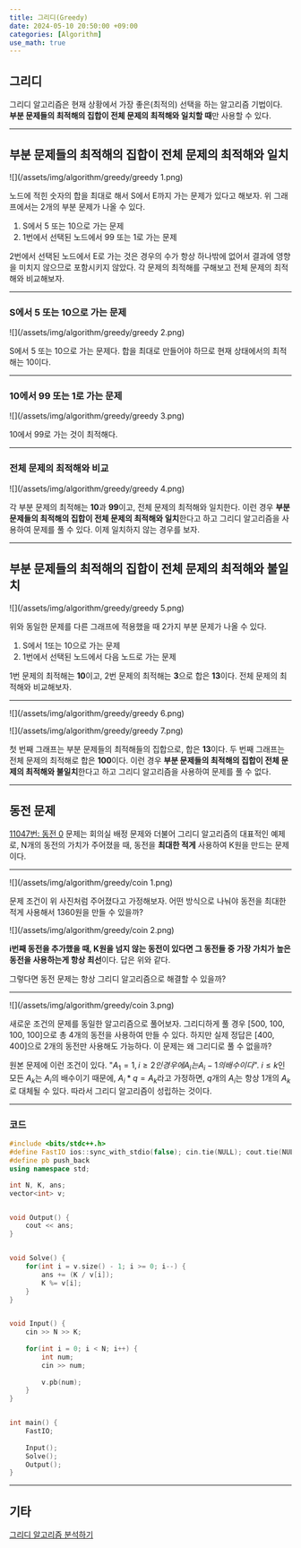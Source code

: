 ```yaml
---
title: 그리디(Greedy)
date: 2024-05-10 20:50:00 +09:00
categories: [Algorithm]
use_math: true
---
```


## **그리디**
그리디 알고리즘은 현재 상황에서 가장 좋은(최적의) 선택을 하는 알고리즘 기법이다. **부분 문제들의 최적해의 집합이 전체 문제의 최적해와 일치할 때**만 사용할 수 있다.

---

## **부분 문제들의 최적해의 집합이 전체 문제의 최적해와 일치**
![](/assets/img/algorithm/greedy/greedy 1.png)

노드에 적힌 숫자의 합을 최대로 해서 S에서 E까지 가는 문제가 있다고 해보자. 위 그래프에서는 2개의 부분 문제가 나올 수 있다.

1. S에서 5 또는 10으로 가는 문제
2. 1번에서 선택된 노드에서 99 또는 1로 가는 문제

2번에서 선택된 노드에서 E로 가는 것은 경우의 수가 항상 하나밖에 없어서 결과에 영향을 미치지 않으므로 포함시키지 않았다. 각 문제의 최적해를 구해보고 전체 문제의 최적해와 비교해보자.

---

### **S에서 5 또는 10으로 가는 문제**
![](/assets/img/algorithm/greedy/greedy 2.png)

S에서 5 또는 10으로 가는 문제다. 합을 최대로 만들어야 하므로 현재 상태에서의 최적해는 10이다.

---

### **10에서 99 또는 1로 가는 문제**
![](/assets/img/algorithm/greedy/greedy 3.png)

10에서 99로 가는 것이 최적해다.

---

### **전체 문제의 최적해와 비교**
![](/assets/img/algorithm/greedy/greedy 4.png)

각 부분 문제의 최적해는 **10**과 **99**이고, 전체 문제의 최적해와 일치한다. 이런 경우 **부분 문제들의 최적해의 집합이 전체 문제의 최적해와 일치**한다고 하고 그리디 알고리즘을 사용하여 문제를 풀 수 있다. 이제 일치하지 않는 경우를 보자.

---

## **부분 문제들의 최적해의 집합이 전체 문제의 최적해와 불일치**
![](/assets/img/algorithm/greedy/greedy 5.png)

위와 동일한 문제를 다른 그래프에 적용했을 때 2가지 부분 문제가 나올 수 있다.

1. S에서 1또는 10으로 가는 문제
2. 1번에서 선택된 노드에서 다음 노드로 가는 문제

1번 문제의 최적해는 **10**이고, 2번 문제의 최적해는 **3**으로 합은 **13**이다. 전체 문제의 최적해와 비교해보자.

---

![](/assets/img/algorithm/greedy/greedy 6.png)

![](/assets/img/algorithm/greedy/greedy 7.png)

첫 번째 그래프는 부분 문제들의 최적해들의 집합으로, 합은 **13**이다. 두 번째 그래프는 전체 문제의 최적해로 합은 **100**이다. 이런 경우 **부분 문제들의 최적해의 집합이 전체 문제의 최적해와 불일치**한다고 하고 그리디 알고리즘을 사용하여 문제를 풀 수 없다.

---

## **동전 문제**
[11047번: 동전 0](https://www.acmicpc.net/problem/11047) 문제는 회의실 배정 문제와 더불어 그리디 알고리즘의 대표적인 예제로, N개의 동전의 가치가 주어졌을 때, 동전을 **최대한 적게** 사용하여 K원을 만드는 문제이다.

---

![](/assets/img/algorithm/greedy/coin 1.png)

문제 조건이 위 사진처럼 주어졌다고 가정해보자. 어떤 방식으로 나눠야 동전을 최대한 적게 사용해서 1360원을 만들 수 있을까?


![](/assets/img/algorithm/greedy/coin 2.png)

**i번째 동전을 추가했을 때, K원을 넘지 않는 동전이 있다면 그 동전들 중 가장 가치가 높은 동전을 사용하는게 항상 최선**이다. 답은 위와 같다.

그렇다면 동전 문제는 항상 그리디 알고리즘으로 해결할 수 있을까?

---

![](/assets/img/algorithm/greedy/coin 3.png)

새로운 조건의 문제를 동일한 알고리즘으로 풀어보자. 그리디하게 풀 경우 [500, 100, 100, 100]으로 총 4개의 동전을 사용하여 만들 수 있다. 하지만 실제 정답은 [400, 400]으로 2개의 동전만 사용해도 가능하다. 이 문제는 왜 그리디로 풀 수 없을까?

원본 문제에 이런 조건이 있다. "$A_1 = 1, i ≥ 2인 경우에 A_i는 A_i-1의 배수이다$". $i \leq k$인 모든 $A_k$는 $A_i$의 배수이기 때문에, $A_i * q = A_k$라고 가정하면, $q$개의 $A_i$는 항상 1개의 $A_k$로 대체될 수 있다. 따라서 그리디 알고리즘이 성립하는 것이다.


---

### **코드**

```cpp
#include <bits/stdc++.h>
#define FastIO ios::sync_with_stdio(false); cin.tie(NULL); cout.tie(NULL);
#define pb push_back
using namespace std;

int N, K, ans;
vector<int> v;


void Output() {
    cout << ans;
}


void Solve() {
    for(int i = v.size() - 1; i >= 0; i--) {
        ans += (K / v[i]);
        K %= v[i];
    }
}


void Input() {
    cin >> N >> K;
    
    for(int i = 0; i < N; i++) {
        int num;
        cin >> num;
        
        v.pb(num);
    }
}


int main() {
    FastIO;
    
    Input();
    Solve();
    Output();
}
```

---

## **기타**

[그리디 알고리즘 분석하기](https://gazelle-and-cs.tistory.com/59)